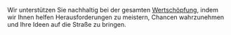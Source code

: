 Wir unterstützen Sie nachhaltig bei der gesamten [Wertschöpfung](/solutions), indem wir Ihnen helfen Herausforderungen zu meistern, Chancen wahrzunehmen und Ihre Ideen auf die Straße zu bringen.
